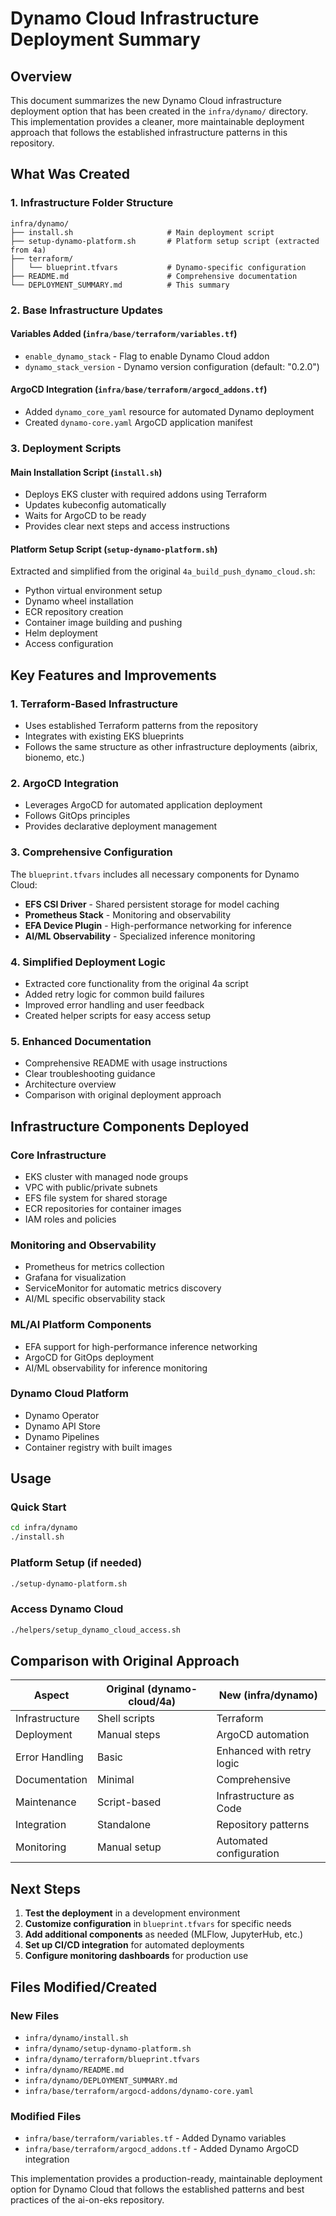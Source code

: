 # Dynamo Cloud Infrastructure Deployment Summary

## Overview

This document summarizes the new Dynamo Cloud infrastructure deployment option that has been created in the `infra/dynamo/` directory. This implementation provides a cleaner, more maintainable deployment approach that follows the established infrastructure patterns in this repository.

## What Was Created

### 1. Infrastructure Folder Structure
```
infra/dynamo/
├── install.sh                     # Main deployment script
├── setup-dynamo-platform.sh       # Platform setup script (extracted from 4a)
├── terraform/
│   └── blueprint.tfvars           # Dynamo-specific configuration
├── README.md                      # Comprehensive documentation
└── DEPLOYMENT_SUMMARY.md          # This summary
```

### 2. Base Infrastructure Updates

#### Variables Added (`infra/base/terraform/variables.tf`)
- `enable_dynamo_stack` - Flag to enable Dynamo Cloud addon
- `dynamo_stack_version` - Dynamo version configuration (default: "0.2.0")

#### ArgoCD Integration (`infra/base/terraform/argocd_addons.tf`)
- Added `dynamo_core_yaml` resource for automated Dynamo deployment
- Created `dynamo-core.yaml` ArgoCD application manifest

### 3. Deployment Scripts

#### Main Installation Script (`install.sh`)
- Deploys EKS cluster with required addons using Terraform
- Updates kubeconfig automatically
- Waits for ArgoCD to be ready
- Provides clear next steps and access instructions

#### Platform Setup Script (`setup-dynamo-platform.sh`)
Extracted and simplified from the original `4a_build_push_dynamo_cloud.sh`:
- Python virtual environment setup
- Dynamo wheel installation
- ECR repository creation
- Container image building and pushing
- Helm deployment
- Access configuration

## Key Features and Improvements

### 1. **Terraform-Based Infrastructure**
- Uses established Terraform patterns from the repository
- Integrates with existing EKS blueprints
- Follows the same structure as other infrastructure deployments (aibrix, bionemo, etc.)

### 2. **ArgoCD Integration**
- Leverages ArgoCD for automated application deployment
- Follows GitOps principles
- Provides declarative deployment management

### 3. **Comprehensive Configuration**
The `blueprint.tfvars` includes all necessary components for Dynamo Cloud:
- **EFS CSI Driver** - Shared persistent storage for model caching
- **Prometheus Stack** - Monitoring and observability
- **EFA Device Plugin** - High-performance networking for inference
- **AI/ML Observability** - Specialized inference monitoring

### 4. **Simplified Deployment Logic**
- Extracted core functionality from the original 4a script
- Added retry logic for common build failures
- Improved error handling and user feedback
- Created helper scripts for easy access setup

### 5. **Enhanced Documentation**
- Comprehensive README with usage instructions
- Clear troubleshooting guidance
- Architecture overview
- Comparison with original deployment approach

## Infrastructure Components Deployed

### Core Infrastructure
- EKS cluster with managed node groups
- VPC with public/private subnets
- EFS file system for shared storage
- ECR repositories for container images
- IAM roles and policies

### Monitoring and Observability
- Prometheus for metrics collection
- Grafana for visualization
- ServiceMonitor for automatic metrics discovery
- AI/ML specific observability stack

### ML/AI Platform Components
- EFA support for high-performance inference networking
- ArgoCD for GitOps deployment
- AI/ML observability for inference monitoring

### Dynamo Cloud Platform
- Dynamo Operator
- Dynamo API Store
- Dynamo Pipelines
- Container registry with built images

## Usage

### Quick Start
```bash
cd infra/dynamo
./install.sh
```

### Platform Setup (if needed)
```bash
./setup-dynamo-platform.sh
```

### Access Dynamo Cloud
```bash
./helpers/setup_dynamo_cloud_access.sh
```

## Comparison with Original Approach

| Aspect | Original (dynamo-cloud/4a) | New (infra/dynamo) |
|--------|---------------------------|-------------------|
| Infrastructure | Shell scripts | Terraform |
| Deployment | Manual steps | ArgoCD automation |
| Error Handling | Basic | Enhanced with retry logic |
| Documentation | Minimal | Comprehensive |
| Maintenance | Script-based | Infrastructure as Code |
| Integration | Standalone | Repository patterns |
| Monitoring | Manual setup | Automated configuration |

## Next Steps

1. **Test the deployment** in a development environment
2. **Customize configuration** in `blueprint.tfvars` for specific needs
3. **Add additional components** as needed (MLFlow, JupyterHub, etc.)
4. **Set up CI/CD integration** for automated deployments
5. **Configure monitoring dashboards** for production use

## Files Modified/Created

### New Files
- `infra/dynamo/install.sh`
- `infra/dynamo/setup-dynamo-platform.sh`
- `infra/dynamo/terraform/blueprint.tfvars`
- `infra/dynamo/README.md`
- `infra/dynamo/DEPLOYMENT_SUMMARY.md`
- `infra/base/terraform/argocd-addons/dynamo-core.yaml`

### Modified Files
- `infra/base/terraform/variables.tf` - Added Dynamo variables
- `infra/base/terraform/argocd_addons.tf` - Added Dynamo ArgoCD integration

This implementation provides a production-ready, maintainable deployment option for Dynamo Cloud that follows the established patterns and best practices of the ai-on-eks repository.
